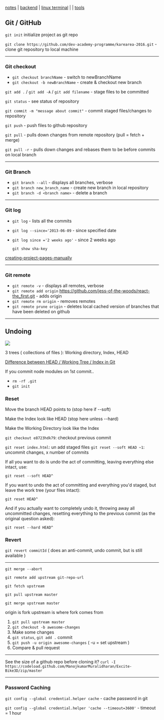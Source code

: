 [notes](notes.md) | [backend](backend.md) | [linux terminal](linuxTerminal.md) |  | [tools](tools.md)


## Git / GitHub

`git init` initialize project as git repo

`git clone https://github.com/dev-academy-programme/karearea-2016.git` - clone git repository to local machine

---

### Git checkout
- `git checkout branchName` - switch to newBranchName
- `git checkout -b newBranchName` - create & checkout new branch

`git add .` / `git add -A` / `git add filename` - stage files to be committed

`git status` - see status of repository

`git commit -m "message about commit"` - commit staged files/changes to repository

`git push` - push files to github repository

`git pull` - pulls down changes from remote repository (pull = fetch + merge)

`git pull -r` - pulls down changes and rebases them to be before commits on local branch

---

### Git Branch
- `git branch --all` - displays all branches, verbose
- `git branch new_branch_name` - create new branch in local repository
- `git branch -d <branch name>` - delete a branch

---

### Git log
- `git log` - lists all the commits
- `git log --since='2013-06-09` - since specified date
- `git log since ='2 weeks ago'` - since 2 weeks ago

  `git show sha-key`

[creating-project-pages-manually](https://help.github.com/articles/creating-project-pages-manually/)

---

### Git remote
- `git remote -v` - displays all remotes, verbose
- `git remote add origin` https://github.com/jess-of-the-woods/react-the_first.git - adds origin
- `git remote rm origin` - removes remotes
- `git remote prune origin` - deletes local cached version of branches that have been deleted on github

---

## Undoing

<img src='https://i.stack.imgur.com/caci5.png'>

3 trees ( collections of files ):  Working directory, Index, HEAD

[Difference between HEAD / Working Tree / Index in Git](https://stackoverflow.com/questions/3689838/difference-between-head-working-tree-index-in-git)

If you commit node modules on 1st commit..
- `rm -rf .git`
- `git init`

### Reset
Move the branch HEAD points to (stop here if --soft)

Make the Index look like HEAD (stop here unless --hard)

Make the Working Directory look like the Index

`git checkout e8723hdk79`: checkout previous commit

`git reset index.html`: un add staged files
`git reset --soft HEAD ~1`: uncommit changes, x number of commits



If all you want to do is undo the act of committing, leaving everything else intact, use:

`git reset --soft HEAD^`

If you want to undo the act of committing and everything you'd staged, but leave the work tree (your files intact):

`git reset HEAD^`

And if you actually want to completely undo it, throwing away all uncommitted changes, resetting everything to the previous commit (as the original question asked):

`git reset --hard HEAD^`


### Revert
`git revert commitId` ( does an anti-commit, undo commit, but is still available )

---

`git merge --abort`

`git remote add upstream git-repo-url`

`git fetch upstream`

`git pull upstream master`

`git merge upstream master`

origin is fork
upstream is where fork comes from

1. `git pull upstream master`
2. `git checkout -b awesome-changes`
3. Make some changes
4. `git status`, `git add .` commit
5. `git push -u origin awesome-changes` ( -u = set upstream )
6. Compare & pull request

---

See the size of a github repo before cloning it?
`curl -I https://codeload.github.com/ManojkumarMuralidharan/Excite-Bike3D/zip/master`

---

### Password Caching
`git config --global credential.helper cache` - cache password in git

`git config --global credential.helper 'cache --timeout=3600'` - timeout = 1 hour
